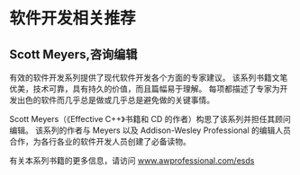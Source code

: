 # 软件开发相关推荐

## Scott Meyers,咨询编辑

有效的软件开发系列提供了现代软件开发各个方面的专家建议。 该系列书籍文笔优美，技术可靠，具有持久的价值，而且篇幅易于理解。 每项都描述了专家为开发出色的软件而几乎总是做或几乎总是避免做的关键事情。

Scott Meyers（《Effective C++》书籍和 CD 的作者）构思了该系列并担任其顾问编辑。 该系列的作者与 Meyers 以及 Addison-Wesley Professional 的编辑人员合作，为各行各业的软件开发人员创建了必备读物。

有关本系列书籍的更多信息，请访问 www.awprofessional.com/esds
